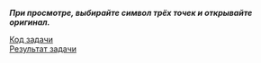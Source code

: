 ***При просмотре, выбирайте символ трёх точек и открывайте оригинал.<br>***

[Код задачи](https://disk.yandex.ru/i/YjgZzD5T43DYxg)<br>
[Результат задачи](https://disk.yandex.ru/i/BSxFk1B911AFbg)
